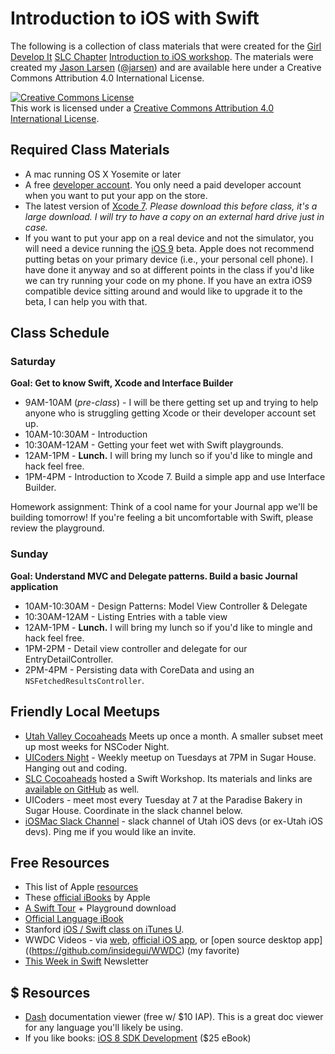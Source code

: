 # Introduction to iOS with Swift

The following is a collection of class materials that were created for the [Girl Develop It](https://www.girldevelopit.com) [SLC Chapter](https://www.girldevelopit.com/chapters/salt-lake-city) [Introduction to iOS workshop](http://www.meetup.com/Girl-Develop-It-Salt-Lake-City/events/222965183/). The materials were created my [Jason Larsen](http://jasonlarsen.me/) ([@jarsen](https://twitter.com/jarsen)) and are available here under a Creative Commons Attribution 4.0 International License.

<a rel="license" href="http://creativecommons.org/licenses/by/4.0/"><img alt="Creative Commons License" style="border-width:0" src="https://i.creativecommons.org/l/by/4.0/88x31.png" /></a><br />This work is licensed under a <a rel="license" href="http://creativecommons.org/licenses/by/4.0/">Creative Commons Attribution 4.0 International License</a>.

## Required Class Materials

* A mac running OS X Yosemite or later
* A free [developer account](https://developer.apple.com/programs/). You only need a paid developer account when you want to put your app on the store.
* The latest version of [Xcode 7](https://developer.apple.com/xcode/downloads/). _Please download this before class, it's a large download. I will try to have a copy on an external hard drive just in case._
* If you want to put your app on a real device and not the simulator, you will need a device running the [iOS 9](http://www.apple.com/ios/ios9-preview/?cid=wwa-us-kwg-features-com) beta. Apple does not recommend putting betas on your primary device (i.e., your personal cell phone). I have done it anyway and so at different points in the class if you'd like we can try running your code on my phone. If you have an extra iOS9 compatible device sitting around and would like to upgrade it to the beta, I can help you with that.

## Class Schedule

### Saturday
**Goal: Get to know Swift, Xcode and Interface Builder**

* 9AM-10AM (*pre-class*) - I will be there getting set up and trying to help anyone who is struggling getting Xcode or their developer account set up.
* 10AM-10:30AM - Introduction
* 10:30AM-12AM - Getting your feet wet with Swift playgrounds.
* 12AM-1PM - **Lunch.** I will bring my lunch so if you'd like to mingle and hack feel free.
* 1PM-4PM - Introduction to Xcode 7. Build a simple app and use Interface Builder.

Homework assignment: Think of a cool name for your Journal app we'll be building tomorrow! If you're feeling a bit uncomfortable with Swift, please review the playground.

### Sunday
**Goal: Understand MVC and Delegate patterns. Build a basic Journal application**

* 10AM-10:30AM - Design Patterns: Model View Controller & Delegate
* 10:30AM-12AM - Listing Entries with a table view
* 12AM-1PM - **Lunch.** I will bring my lunch so if you'd like to mingle and hack feel free.
* 1PM-2PM - Detail view controller and delegate for our EntryDetailController.
* 2PM-4PM - Persisting data with CoreData and using an `NSFetchedResultsController`.

## Friendly Local Meetups

* [Utah Valley Cocoaheads](http://www.meetup.com/Utah-Valley-CocoaHeads-iOS-and-Mac-Development/) Meets up once a month. A smaller subset meet up most weeks for NSCoder Night.
* [UICoders Night](https://groups.google.com/forum/#!forum/uicoders-slc) - Weekly meetup on Tuesdays at 7PM in Sugar House. Hanging out and coding.
* [SLC Cocoaheads](https://www.facebook.com/groups/127783123953808/) hosted a Swift Workshop. Its materials and links are [available on GitHub](https://github.com/tompiarulli/starting-swift) as well.
* UICoders - meet most every Tuesday at 7 at the Paradise Bakery in Sugar House. Coordinate in the slack channel below.
* [iOSMac Slack Channel](https://iosmac.slack.com) - slack channel of Utah iOS devs (or ex-Utah iOS devs). Ping me if you would like an invite.

## Free Resources

* This list of Apple [resources](https://developer.apple.com/swift/resources/)
* These [official iBooks](https://developer.apple.com/swift/resources/) by Apple
* [A Swift Tour](https://developer.apple.com/library/prerelease/ios/documentation/Swift/Conceptual/Swift_Programming_Language/GuidedTour.html) + Playground download
* [Official Language iBook](https://itunes.apple.com/us/book/swift-programming-language/id1002622538?mt=11)
* Stanford [iOS / Swift class on iTunes U](https://itunes.apple.com/us/course/developing-ios-8-apps-swift/id961180099).
* WWDC Videos - via [web](https://developer.apple.com/videos/), [official iOS app](https://itunes.apple.com/us/app/wwdc/id640199958?mt=8), or [open source desktop app]((https://github.com/insidegui/WWDC) (my favorite)
* [This Week in Swift](https://swiftnews.curated.co) Newsletter

## $ Resources

* [Dash](https://kapeli.com/dash) documentation viewer (free w/ $10 IAP). This is a great doc viewer for any language you'll likely be using.
* If you like books: [iOS 8 SDK Development](https://pragprog.com/book/adios2/ios-8-sdk-development) ($25 eBook)
